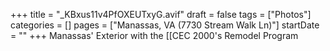 +++
title = "_KBxus11v4PfOXEUTxyG.avif"
draft = false
tags = ["Photos"]
categories = []
pages = ["Manassas, VA (7730 Stream Walk Ln)"]
startDate = ""
+++
Manassas' Exterior with the [[CEC 2000's Remodel Program
